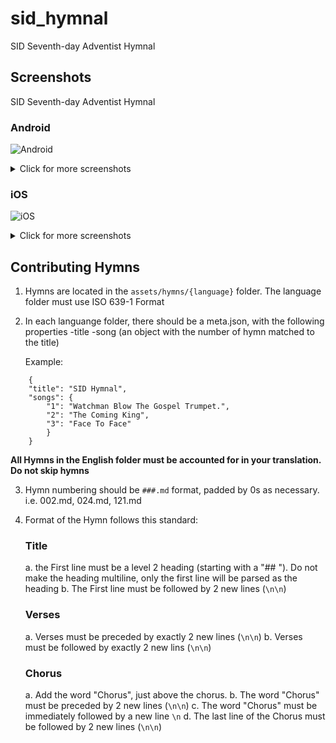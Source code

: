 # sid_hymnal

SID Seventh-day Adventist Hymnal

## Screenshots

SID Seventh-day Adventist Hymnal

### Android
![Android](https://raw.githubusercontent.com/sidadventist/sid_hymnal/master/screenshots/android_song.png)
<details>
  <summary>
    Click for more screenshots
  </summary>
![Android](https://raw.githubusercontent.com/sidadventist/sid_hymnal/master/screenshots/android_search.png)
  
![Android](https://raw.githubusercontent.com/sidadventist/sid_hymnal/master/screenshots/android_settings.png)

![Android](https://raw.githubusercontent.com/sidadventist/sid_hymnal/master/screenshots/android_dark.png)

</details>


### iOS
![iOS](https://raw.githubusercontent.com/sidadventist/sid_hymnal/master/screenshots/ios_song.png)
<details>
  <summary>
    Click for more screenshots
  </summary>
![iOS](https://raw.githubusercontent.com/sidadventist/sid_hymnal/master/screenshots/ios_search.png)
  
![iOS](https://raw.githubusercontent.com/sidadventist/sid_hymnal/master/screenshots/ios_settings.png)

![iOS](https://raw.githubusercontent.com/sidadventist/sid_hymnal/master/screenshots/ios_dark.png)

</details>

## Contributing Hymns

1. Hymns are located in the `assets/hymns/{language}` folder. The language folder must use ISO 639-1 Format

2. In each languange folder, there should be a meta.json, with the following properties
    -title
    -song (an object with the number of hymn matched to the title)

    Example:
```
    {
    "title": "SID Hymnal",
    "songs": {
        "1": "Watchman Blow The Gospel Trumpet.",
        "2": "The Coming King",
        "3": "Face To Face"
        }
    }
```

**All Hymns in the English folder must be accounted for in your translation. Do not skip hymns**

3. Hymn numbering should be `###.md` format, padded by 0s as necessary. i.e. 002.md, 024.md, 121.md

4. Format of the Hymn follows this standard:
    ### Title
    a. the First line must be a level 2 heading (starting with a "## "). Do not make the heading multiline, only the first line will be parsed as the heading
    b. The First line must be followed by 2 new lines (`\n\n`)

    ### Verses
    a. Verses must be preceded by exactly 2 new lines (`\n\n`)
    b. Verses must be followed by exactly 2 new lins  (`\n\n`)

    ### Chorus
    a. Add the word "Chorus", just above the chorus.
    b. The word "Chorus" must be preceded by 2 new lines (`\n\n`)
    c. The word "Chorus" must be immediately followed by a new line `\n`
    d. The last line of the Chorus must be followed by 2 new lines (`\n\n`)


